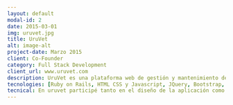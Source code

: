 ```yaml
---
layout: default
modal-id: 2
date: 2015-03-01
img: uruvet.jpg
title: UruVet
alt: image-alt
project-date: Marzo 2015
client: Co-Founder
category: Full Stack Development
client_url: www.uruvet.com
description: UruVet es una plataforma web de gestión y mantenimiento de veterinarias, con registro y mantenimiento de usuarios, pago de cuotas, registro de mascotas e historial de registros clínicos de las mismas. Cuenta con un sistema de reportes a demanda, así como registro de consultas médicas y notificaciones configurables para cada veterinario.<br/>En este proyecto participo como co-fundador, fue diseñado y desarrollado en conjunto con un colega con el objetivo de luego ser comercializado en las veterinarias uruguayas. Parte de la falta de informatización de las mismas y de la falta de oferta tecnológica en el mercado local.
tecnologies: [Ruby on Rails, HTML CSS y Javascript, JQuery, Bootstrap, Postgres, Heroku]
tecnical: En uruvet participé tanto en el diseño de la aplicación como en el desarrollo completo de la misma, desde la especificación de requerimientos obtenidas con la ayuda de distintos veterinarios hasta el diseño e implementación de la plataforma web.
---
```

